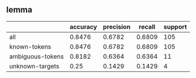 
## lemma

|                  | accuracy | precision | recall | support |
|------------------|----------|-----------|--------|---------|
| all              | 0.8476   | 0.6782    | 0.6809 | 105     |
| known-tokens     | 0.8476   | 0.6782    | 0.6809 | 105     |
| ambiguous-tokens | 0.8182   | 0.6364    | 0.6364 | 11      |
| unknown-targets  | 0.25     | 0.1429    | 0.1429 | 4       |

